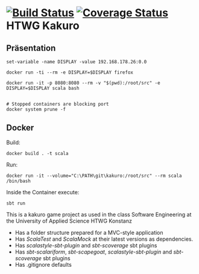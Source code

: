 
[![Build Status](https://travis-ci.org/AvasDream/de.htwg.se.kakuro.svg?branch=master)](https://travis-ci.org/AvasDream/de.htwg.se.kakuro)
[![Coverage Status](https://coveralls.io/repos/github/AvasDream/de.htwg.se.kakuro/badge.svg?branch=master)](https://coveralls.io/github/AvasDream/de.htwg.se.kakuro?branch=master)
HTWG Kakuro
=========================
## Präsentation

```
set-variable -name DISPLAY -value 192.168.178.26:0.0

docker run -ti --rm -e DISPLAY=$DISPLAY firefox

docker run -it -p 8080:8080 --rm -v "$(pwd):/root/src" -e DISPLAY=$DISPLAY scala bash


# Stopped containers are blocking port
docker system prune -f
```


## Docker

Build:

`docker build . -t scala`

Run:

`docker run -it --volume="C:\PATH\git\kakuro:/root/src" --rm scala /bin/bash`

Inside the Container execute:

`sbt run`



This is a kakuro game project as used in the
class Software Engineering at the University of Applied Science HTWG Konstanz

* Has a folder structure prepared for a MVC-style application
* Has *ScalaTest* and *ScalaMock* at their latest versions as dependencies.
* Has *scalastyle-sbt-plugin* and *sbt-scoverage* sbt plugins
* Has *sbt-scalariform*, *sbt-scapegoat*, *scalastyle-sbt-plugin* and *sbt-scoverage* sbt plugins
* Has .gitignore defaults
